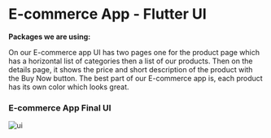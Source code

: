 
# E-commerce App - Flutter UI



**Packages we are using:**




On our E-commerce app UI has two pages one for the product page which has a horizontal list of categories then a list of our products. Then on the details page, it shows the price and short description of the product with the Buy Now button. The best part of our E-commerce app is, each product has its own color which looks great.

### E-commerce App Final UI

![ui](https://user-images.githubusercontent.com/72295827/130497760-f262fd88-88c9-4435-a846-884c70c0dcd0.png)

